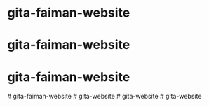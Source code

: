 # gita-faiman-website
# gita-faiman-website
# gita-faiman-website
#   g i t a - f a i m a n - w e b s i t e  
 # gita-website
#   g i t a - w e b s i t e  
 #   g i t a - w e b s i t e  
 
